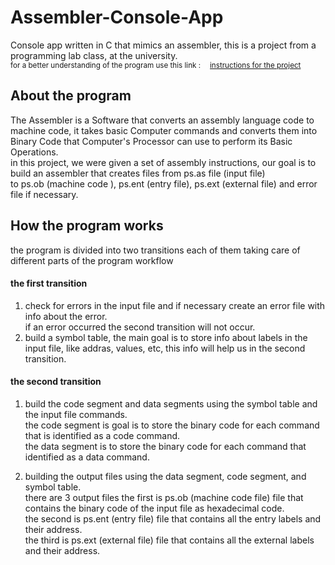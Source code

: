 # Assembler-Console-App
Console app written in C that mimics an assembler, 
  this is a project from a programming lab class, at the university.  
     <sub>
  for a better understanding of the program use this link : &emsp;[instructions for the project](https://github.com/Galamrani/Assembler-Console-App/blob/main/booklet.download.pdf)
 </sub> 
  
## About the program
The Assembler is a Software that converts an assembly language code to machine code, it takes basic Computer commands and converts them into Binary Code that Computer's Processor can use to perform its Basic Operations.  
  in this project, we were given a set of assembly instructions, our goal is to build an assembler that creates files from ps.as file (input file)  
    to ps.ob (machine code ), ps.ent (entry file), ps.ext (external file) and error file if necessary. 


## How the program works
the program is divided into two transitions each of them taking care of different parts of the program workflow

#### the first transition  
1. check for errors in the input file and if necessary create an error file with info about the error.  
  if an error occurred the second transition will not occur.
2. build a symbol table, the main goal is to store info about labels in the input file, like addras, values, etc, this info will help us in the second transition.
      
      
#### the second transition
1. build the code segment and data segments using the symbol table and the input file commands.  
  the code segment is goal is to store the binary code for each command that is identified as a code command.  
      the data segment is to store the binary code for each command that identified as a data command.  
            
2. building the output files using the data segment, code segment, and symbol table.  
  there are 3 output files the first is ps.ob (machine code file) file that contains the binary code of the input file as hexadecimal code.  
    the second is ps.ent (entry file) file that contains all the entry labels and their address.  
      the third is ps.ext (external file)  file that contains all the external labels and their address.
